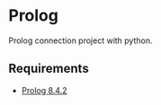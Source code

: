 # Prolog

Prolog connection project with python.

## Requirements

- [Prolog 8.4.2](https://www.swi-prolog.org/download/stable/bin/swipl-8.4.2-1.x64.exe.envelope)
